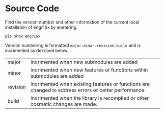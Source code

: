 # Source Code

Find the version number and other information of the current local installation of engr16x by enetering.

`pip show engr16x`

Version numbering is formatted `major.minor.revision.build` and is incrimented as dexribed below.

|  |  |
| --- | --- |
| major | Incrimented when new submodules are added |
| minor | Incrimented when new features or functions within submodules are added |
| revision | Incrimented when existing features or functions are changed to address errors or better performance |
| build | Incrimented when the library is recompiled or other cosmetic changes are made. |
